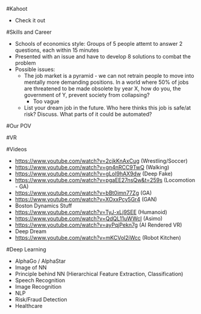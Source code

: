 #Kahoot

* Check it out

#Skills and Career
* Schools of economics style: Groups of 5 people attemt to answer 2 questions, each within 15 minutes
* Presented with an issue and have to develop 8 solutions to combat the problem
* Possible issues:
  * The job market is a pyramid - we can not retrain people to move into mentally more demanding positions. In a world where 50% of jobs are threatened to be made obsolete by year X, how do you, the government of Y, prevent society from collapsing?
    * Too vague
  * List your dream job in the future. Who here thinks this job is safe/at risk? Discuss. What parts of it could be automated?

#Our POV

#VR

#Videos
* https://www.youtube.com/watch?v=2cjkKnAxCug (Wrestling/Soccer)
* https://www.youtube.com/watch?v=gn4nRCC9TwQ (Walking)
* https://www.youtube.com/watch?v=gLoI9hAX9dw (Deep Fake)
* https://www.youtube.com/watch?v=pgaEE27nsQw&t=259s (Locomotion - GA)
* https://www.youtube.com/watch?v=bBt0imn77Zg (GA)
* https://www.youtube.com/watch?v=XOxxPcy5Gr4 (GAN)
* Boston Dynamics Stuff
* https://www.youtube.com/watch?v=TyJ-xLj9SEE (Humanoid)
* https://www.youtube.com/watch?v=QdQL11uWWcI (Asimo)
* https://www.youtube.com/watch?v=ayPqjPekn7g (AI Rendered VR)
* Deep Dream
* https://www.youtube.com/watch?v=mKCVol2iWcc (Robot Kitchen)

#Deep Learning
* AlphaGo / AlphaStar
* Image of NN
* Principle behind NN (Hierarchical Feature Extraction, Classification)
* Speech Recognition
* Image Recognition
* NLP
* Risk/Fraud Detection
* Healthcare